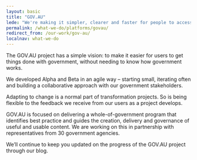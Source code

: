 ```yaml
---
layout: basic
title: "GOV.AU"
lede: "We're making it simpler, clearer and faster for people to access government services and information."
permalink: /what-we-do/platforms/govau/
redirect_from: /our-work/gov-au/
localnav: what-we-do
---
```


The GOV.AU project has a simple vision: to make it easier for users to get things done with government, without needing to know how government works.

We developed Alpha and Beta in an agile way – starting small, iterating often and building a collaborative approach with our government stakeholders.

Adapting to change is a normal part of transformation projects. So is being flexible to the feedback we receive from our users as a project develops.

GOV.AU is focused on delivering a whole-of-government program that identifies best practice and guides the creation, delivery and governance of useful and usable content. We are working on this in partnership with representatives from 30 government agencies. 

We’ll continue to keep you updated on the progress of the GOV.AU project through our blog.
